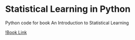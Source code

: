# Statistical Learning in Python
  Python code for book An Introduction to Statistical Learning

  [!Book Link](https://www.statlearning.com/)
